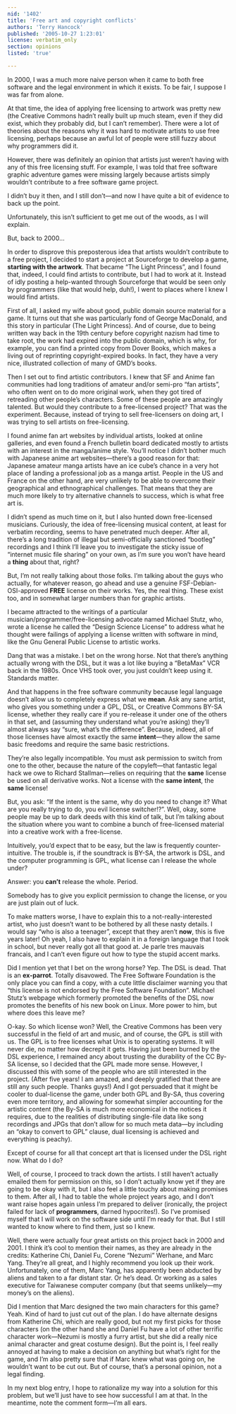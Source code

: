 ```yaml
---
nid: '1402'
title: 'Free art and copyright conflicts'
authors: 'Terry Hancock'
published: '2005-10-27 1:23:01'
license: verbatim_only
section: opinions
listed: 'true'

---
```

In 2000, I was a much more naive person when it came to both free software and the legal environment in which it exists. To be fair, I suppose I was far from alone.

At that time, the idea of applying free licensing to artwork was pretty new (the Creative Commons hadn’t really built up much steam, even if they did exist, which they probably did, but I can’t remember). There were a lot of theories about the reasons why it was hard to motivate artists to use free licensing, perhaps because an awful lot of people were still fuzzy about why programmers did it.

However, there was definitely an opinion that artists just weren’t having with any of this free licensing stuff. For example, I was told that free software graphic adventure games were missing largely because artists simply wouldn’t contribute to a free software game project.

I didn’t buy it then, and I still don’t—and now I have quite a bit of evidence to back up the point.

Unfortunately, this isn’t sufficient to get me out of the woods, as I will explain.

But, back to 2000...

In order to disprove this preposterous idea that artists wouldn’t contribute to a free project, I decided to start a project at Sourceforge to develop a game, **starting with the artwork**. That became “The Light Princess”, and I found that, indeed, I could find artists to contribute, but I had to work at it. Instead of idly posting a help-wanted through Sourceforge that would be seen only by programmers (like that would help, duh!), I went to places where I knew I would find artists.

First of all, I asked my wife about good, public domain source material for a game. It turns out that she was particularly fond of George MacDonald, and this story in particular (The Light Princess). And of course, due to being written way back in the 19th century before copyright nazism had time to take root, the work had expired into the public domain, which is why, for example, you can find a printed copy from Dover Books, which makes a living out of reprinting copyright-expired books. In fact, they have a very nice, illustrated collection of many of GMD’s books.

Then I set out to find artistic contributors. I knew that SF and Anime fan communities had long traditions of amateur and/or semi-pro “fan artists”, who often went on to do more original work, when they got tired of retreading other people’s characters. Some of these people are amazingly talented. But would they contribute to a free-licensed project? That was the experiment. Because, instead of trying to sell free-licensers on doing art, I was trying to sell artists on free-licensing.

I found anime fan art websites by individual artists, looked at online galleries, and even found a French bulletin board dedicated mostly to artists with an interest in the manga/anime style. You’ll notice I didn’t bother much with Japanese anime art websites—there’s a good reason for that: Japanese amateur manga artists have an ice cube’s chance in a very hot place of landing a professional job as a manga artist.  People in the US and France on the other hand, are very unlikely to be able to overcome their geographical and ethnographical challenges. That means that they are much more likely to try alternative channels to success, which is what free art is.

I didn’t spend as much time on it, but I also hunted down free-licensed musicians. Curiously, the idea of free-licensing musical content, at least for verbatim recording, seems to have penetrated much deeper. After all, there’s a long tradition of illegal but semi-officially sanctioned “bootleg” recordings and I think I’ll leave you to investigate the sticky issue of “internet music file sharing” on your own, as I’m sure you won’t have heard a **thing** about that, right?

But, I’m not really talking about those folks. I’m talking about the guys who actually, for whatever reason, go ahead and use a genuine FSF-Debian-OSI-approved **FREE** license on their works. Yes, the real thing. These exist too, and in somewhat larger numbers than for graphic artists.

I became attracted to the writings of a particular musician/programmer/free-licensing advocate named Michael Stutz, who, wrote a license he called the “Design Science License” to address what he thought were failings of applying a license written with software in mind, like the Gnu General Public License to artistic works.

Dang that was a mistake. I bet on the wrong horse. Not that there’s anything actually wrong with the DSL, but it was a lot like buying a “BetaMax” VCR back in the 1980s. Once VHS took over, you just couldn’t keep using it. Standards matter.

And that happens in the free software community because legal language doesn’t allow us to completely express what we **mean**. Ask any sane artist, who gives you something under a GPL, DSL, or Creative Commons BY-SA license, whether they really care if you re-release it under one of the others in that set, and (assuming they understand what you’re asking) they’ll almost always say “sure, what’s the difference”.  Because, indeed, all of those licenses have almost exactly the same **intent**—they allow the same basic freedoms and require the same basic restrictions.

They’re also legally incompatible. You must ask permission to switch from one to the other, because the nature of the copyleft—that fantastic legal hack we owe to Richard Stallman—relies on requiring that the **same** license be used on all derivative works. Not a license with the **same intent**, the **same** license!

But, you ask: “If the intent is the same, why do you need to change it? What are you really trying to do, you evil license switcher!?”. Well, okay, some people may be up to dark deeds with this kind of talk, but I’m talking about the situation where you want to combine a bunch of free-licensed material into a creative work with a free-license.

Intuitively, you’d expect that to be easy, but the law is frequently counter-intuitive. The trouble is, if the soundtrack is BY-SA, the artwork is DSL, and the computer programming is GPL, what license can I release the whole under?

Answer: you **can’t** release the whole. Period.

Somebody has to give you explicit permission to change the license, or you are just plain out of luck.

To make matters worse, I have to explain this to a not-really-interested artist, who just doesn’t want to be bothered by all these nasty details. I would say “who is also a teenager”, except that they aren’t **now**, this is five years later! Oh yeah, I also have to explain it in a foreign language that I took in school, but never really got all that good at. Je parle tres mauvais francais, and I can’t even figure out how to type the stupid accent marks.

Did I mention yet that I bet on the wrong horse? Yep. The DSL is dead. That is an **ex-parrot**.  Totally disavowed. The Free Software Foundation is the only place you can find a copy, with a cute little disclaimer warning you that “this license is not endorsed by the Free Software Foundation”. Michael Stutz’s webpage which formerly promoted the benefits of the DSL now promotes the benefits of his new book on Linux. More power to him, but where does this leave me?

O-kay. So which license won? Well, the Creative Commons has been very successful in the field of art and music, and of course, the GPL is still with us. The GPL is to free licenses what Unix is to operating systems. It will never die, no matter how decrepit it gets. Having just been burned by the DSL experience, I remained ancy about trusting the durability of the CC By-SA license, so I decided that the GPL made more sense. However, I discussed this with some of the people who are still interested in the project. (After five years! I am amazed, and deeply gratified that there are still any such people. Thanks guys!) And I got persuaded that it might be cooler to dual-license the game, under both GPL and By-SA, thus covering even more territory, and allowing for somewhat simpler accounting for the artistic content (the By-SA is much more economical in the notices it requires, due to the realities of distributing single-file data like song recordings and JPGs that don’t allow for so much meta data—by including an “okay to convert to GPL” clause, dual licensing is achieved and everything is peachy).

Except of course for all that concept art that is licensed under the DSL right now. What do I do?

Well, of course, I proceed to track down the artists. I still haven’t actually emailed them for permission on this, so I don’t actually know yet if they are going to be okay with it, but I also feel a little touchy about making promises to them. After all, I had to table the whole project years ago, and I don’t want raise hopes again unless I’m prepared to deliver (ironically, the project failed for lack of **programmers**, darned hypocrites!). So I’ve promised myself that I will work on the software side until I’m ready for that. But I still wanted to know where to find them, just so I knew.

Well, there were actually four great artists on this project back in 2000 and 2001. I think it’s cool to mention their names, as they are already in the credits: Katherine Chi, Daniel Fu, Corene “Nezumi” Werhane, and Marc Yang. They’re all great, and I highly recommend you look up their work. Unfortunately, one of them, Marc Yang, has apparently been abducted by aliens and taken to a far distant star. Or he’s dead. Or working as a sales executive for Taiwanese computer company (but that seems unlikely—my money’s on the aliens).

Did I mention that Marc designed the two main characters for this game? Yeah. Kind of hard to just cut out of the plan. I do have alternate designs from Katherine Chi, which are really good, but not my first picks for those characters (on the other hand she and Daniel Fu have a lot of other terrific character work—Nezumi is mostly a furry artist, but she did a really nice animal character and great costume design). But the point is, I feel really annoyed at having to make a decision on anything but what’s right for the game, and I’m also pretty sure that if Marc knew what was going on, he wouldn’t want to be cut out. But of course, that’s a personal opinion, not a legal finding.

In my next blog entry, I hope to rationalize my way into a solution for this problem, but we’ll just have to see how successful I am at that. In the meantime, note the comment form—I’m all ears.

